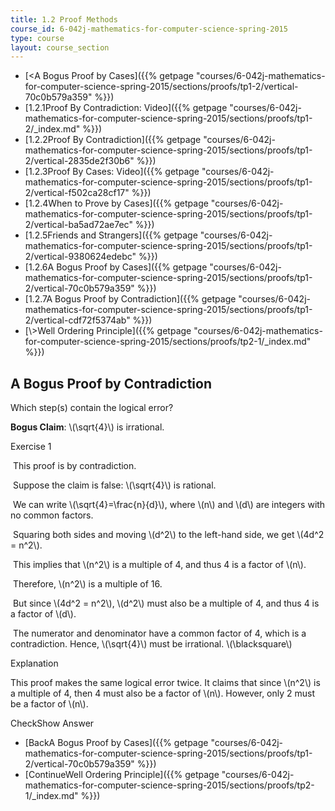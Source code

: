 ```yaml
---
title: 1.2 Proof Methods
course_id: 6-042j-mathematics-for-computer-science-spring-2015
type: course
layout: course_section
---
```

*   [<A Bogus Proof by Cases]({{% getpage "courses/6-042j-mathematics-for-computer-science-spring-2015/sections/proofs/tp1-2/vertical-70c0b579a359" %}})
*   [1.2.1Proof By Contradiction: Video]({{% getpage "courses/6-042j-mathematics-for-computer-science-spring-2015/sections/proofs/tp1-2/_index.md" %}})
*   [1.2.2Proof By Contradiction]({{% getpage "courses/6-042j-mathematics-for-computer-science-spring-2015/sections/proofs/tp1-2/vertical-2835de2f30b6" %}})
*   [1.2.3Proof By Cases: Video]({{% getpage "courses/6-042j-mathematics-for-computer-science-spring-2015/sections/proofs/tp1-2/vertical-f502ca28cf17" %}})
*   [1.2.4When to Prove by Cases]({{% getpage "courses/6-042j-mathematics-for-computer-science-spring-2015/sections/proofs/tp1-2/vertical-ba5ad72ae7ec" %}})
*   [1.2.5Friends and Strangers]({{% getpage "courses/6-042j-mathematics-for-computer-science-spring-2015/sections/proofs/tp1-2/vertical-9380624edebc" %}})
*   [1.2.6A Bogus Proof by Cases]({{% getpage "courses/6-042j-mathematics-for-computer-science-spring-2015/sections/proofs/tp1-2/vertical-70c0b579a359" %}})
*   [1.2.7A Bogus Proof by Contradiction]({{% getpage "courses/6-042j-mathematics-for-computer-science-spring-2015/sections/proofs/tp1-2/vertical-cdf72f5374ab" %}})
*   [\\>Well Ordering Principle]({{% getpage "courses/6-042j-mathematics-for-computer-science-spring-2015/sections/proofs/tp2-1/_index.md" %}})

A Bogus Proof by Contradiction
------------------------------

Which step(s) contain the logical error?

**Bogus Claim**: \\(\\sqrt{4}\\) is irrational.

Exercise 1

&nbsp;This proof is by contradiction.&nbsp;

&nbsp;Suppose the claim is false: \\(\\sqrt{4}\\) is rational.&nbsp;

&nbsp;We can write \\(\\sqrt{4}=\\frac{n}{d}\\), where \\(n\\) and \\(d\\) are integers with no common factors.&nbsp;

&nbsp;Squaring both sides and moving \\(d^2\\) to the left-hand side, we get \\(4d^2 = n^2\\).&nbsp;

&nbsp;This implies that \\(n^2\\) is a multiple of 4, and thus 4 is a factor of \\(n\\).&nbsp;

&nbsp;Therefore, \\(n^2\\) is a multiple of 16.&nbsp;

&nbsp;But since \\(4d^2 = n^2\\), \\(d^2\\) must also be a multiple of 4, and thus 4 is a factor of \\(d\\).&nbsp;

&nbsp;The numerator and denominator have a common factor of 4, which is a contradiction. Hence, \\(\\sqrt{4}\\) must be irrational. \\(\\blacksquare\\)&nbsp;

Explanation

This proof makes the same logical error twice. It claims that since \\(n^2\\) is a multiple of 4, then 4 must also be a factor of \\(n\\). However, only 2 must be a factor of \\(n\\).

CheckShow Answer

*   [BackA Bogus Proof by Cases]({{% getpage "courses/6-042j-mathematics-for-computer-science-spring-2015/sections/proofs/tp1-2/vertical-70c0b579a359" %}})
*   [ContinueWell Ordering Principle]({{% getpage "courses/6-042j-mathematics-for-computer-science-spring-2015/sections/proofs/tp2-1/_index.md" %}})